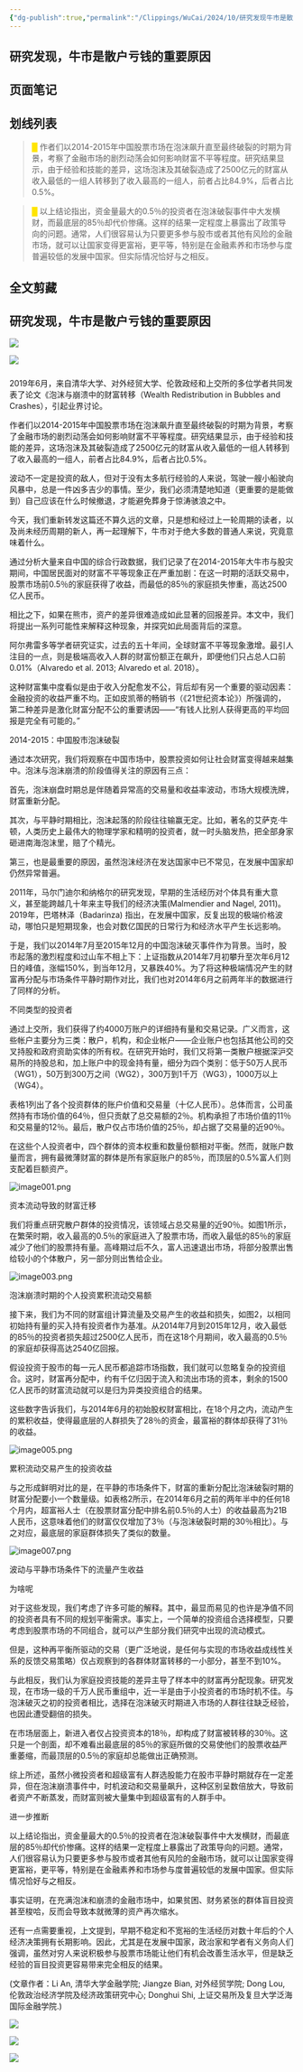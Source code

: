 ```yaml
---
{"dg-publish":true,"permalink":"/Clippings/WuCai/2024/10/研究发现牛市是散户亏钱的重要原因-20241011/"}
---
```



## 研究发现，牛市是散户亏钱的重要原因 

## 页面笔记


## 划线列表
> <font color="#FFE500">█  </font>作者们以2014-2015年中国股票市场在泡沫飙升直至最终破裂的时期为背景，考察了金融市场的剧烈动荡会如何影响财富不平等程度。研究结果显示，由于经验和技能的差异，这场泡沫及其破裂造成了2500亿元的财富从收入最低的一组人转移到了收入最高的一组人，前者占比84.9%，后者占比0.5%。

> <font color="#FFE500">█  </font>以上结论指出，资金量最大的0.5％的投资者在泡沫破裂事件中大发横财，而最底层的85％却代价惨痛。这样的结果一定程度上暴露出了政策导向的问题。通常，人们很容易认为只要更多参与股市或者其他有风险的金融市场，就可以让国家变得更富裕，更平等，特别是在金融素养和市场参与度普遍较低的发展中国家。但实际情况恰好与之相反。


## 全文剪藏
## 研究发现，牛市是散户亏钱的重要原因

![](https://g1proxy.wimg.site/sPsRn_WGtCuTKFqrBTSrCFyJM87EjwAsB30DqesH-3Q0/https://mmbiz.qpic.cn/sz_mmbiz_jpg/9E1iaWb6waicCtw3p6kyiaHPl0LkxDibRCKSdOGMj5pSSEOX58MoTbhrtsyXIYdAXHWYQWZUd70eyeuZgST1msbUhQ/640?wx_fmt=jpeg&from=appmsg)

![](https://g1proxy.wimg.site/sYkscqJbJAu-vk5sGUvA0HrHecKm06KZCGzEhKioGRr4/https://mmbiz.qpic.cn/sz_mmbiz_png/9E1iaWb6waicCeJR1nbPe63vqtuNNMVhiaNG0Ojg7Do8kpIZIThibIKW3icsiczSGzPNTtP7YicSibNwAOSu9INg7CvEibQ/640?wx_fmt=png&wxfrom=13&wx_lazy=1&wx_co=1)

### 

2019年6月，来自清华大学、对外经贸大学、伦敦政经和上交所的多位学者共同发表了论文《泡沫与崩溃中的财富转移（Wealth Redistribution in Bubbles and Crashes），引起业界讨论。

作者们以2014-2015年中国股票市场在泡沫飙升直至最终破裂的时期为背景，考察了金融市场的剧烈动荡会如何影响财富不平等程度。研究结果显示，由于经验和技能的差异，这场泡沫及其破裂造成了2500亿元的财富从收入最低的一组人转移到了收入最高的一组人，前者占比84.9%，后者占比0.5%。

波动不一定是投资的敌人，但对于没有太多航行经验的人来说，驾驶一艘小船驶向风暴中，总是一件凶多吉少的事情。至少，我们必须清楚地知道（更重要的是能做到）自己应该在什么时候撤退，才能避免葬身于惊涛骇浪之中。

今天，我们重新转发这篇还不算久远的文章，只是想和经过上一轮周期的读者，以及尚未经历周期的新人，再一起理解下，牛市对于绝大多数的普通人来说，究竟意味着什么。

通过分析大量来自中国的综合行政数据，我们记录了在2014-2015年大牛市与股灾期间，中国居民面对的财富不平等现象正在严重加剧：在这一时期的活跃交易中，股票市场前0.5％的家庭获得了收益，而最低的85％的家庭损失惨重，高达2500亿人民币。

相比之下，如果在熊市，资产的差异很难造成如此显著的回报差异。本文中，我们将提出一系列可能性来解释这种现象，并探究如此局面背后的深意。

阿尔弗雷多等学者研究证实，过去的五十年间，全球财富不平等现象激增。最引人注目的一点，则是极端高收入人群的财富份额正在飙升，即便他们只占总人口前0.01%（Alvaredo et al. 2013; Alvaredo et al. 2018）。

这种财富集中度看似是由于收入分配愈发不公，背后却有另一个重要的驱动因素：金融投资的收益严重不均。正如皮凯蒂的畅销书（《21世纪资本论》）所强调的，第二种差异是激化财富分配不公的重要诱因——“有钱人比别人获得更高的平均回报是完全有可能的。”

2014-2015：中国股市泡沫破裂

通过本次研究，我们将观察在中国市场中，股票投资如何让社会财富变得越来越集中。泡沫与泡沫崩溃的阶段值得关注的原因有三点：

首先，泡沫崩盘时期总是伴随着异常高的交易量和收益率波动，市场大规模洗牌，财富重新分配。

其次，与平静时期相比，泡沫起落的阶段往往输赢无定。比如，著名的艾萨克·牛顿，人类历史上最伟大的物理学家和精明的投资者，就一时头脑发热，把全部身家砸进南海泡沫里，赔了个精光。

第三，也是最重要的原因，虽然泡沫经济在发达国家中已不常见，在发展中国家却仍然异常普遍。

2011年，马尔门迪尔和纳格尔的研究发现，早期的生活经历对个体具有重大意义，甚至能跨越几十年来主导我们的经济决策(Malmendier and Nagel, 2011)。2019年，巴塔林泽（Badarinza) 指出，在发展中国家，反复出现的极端价格波动，哪怕只是短期现象，也会对数亿国民的日常行为和经济水平产生长远影响。

于是，我们以2014年7月至2015年12月的中国泡沫破灭事件作为背景。当时，股市起落的激烈程度和过山车不相上下：上证指数从2014年7月初攀升至次年6月12日的峰值，涨幅150%，到当年12月，又暴跌40%。为了将这种极端情况产生的财富再分配与市场条件平静时期作对比，我们也对2014年6月之前两年半的数据进行了同样的分析。

不同类型的投资者

通过上交所，我们获得了约4000万账户的详细持有量和交易记录。广义而言，这些帐户主要分为三类：散户，机构，和企业帐户——企业账户也包括其他公司的交叉持股和政府资助实体的所有权。在研究开始时，我们又将第一类散户根据深沪交易所的持股总和，加上账户中的现金持有量，细分为四个类别：低于50万人民币（WG1），50万到300万之间（WG2），300万到1千万（WG3），1000万以上（WG4）。

表格1列出了各个投资群体的账户价值和交易量（十亿人民币）。总体而言，公司虽然持有市场价值的64％，但只贡献了总交易额的2％。机构承担了市场价值的11％和交易量的12％。最后，散户仅占市场价值的25％，却占据了交易量的近90％。

在这些个人投资者中，四个群体的资本权重和数量份额相对平衡。然而，就账户数量而言，拥有最微薄财富的群体是所有家庭账户的85％，而顶层的0.5%富人们则支配着巨额资产。

![](https://g1proxy.wimg.site/sEY_TLEoqHYfFAvA-FUDPcIcg66YWG3ExbPSGQVLNfZE/https://mmbiz.qpic.cn/mmbiz_png/lqe6iacDNiaIwA6D8Yt9BTJwb0Ejap80wwNY5eRt1peiaaMGs1lmxDOLmOric3r6AGk1Gic7xDx3SOLOOMlFWsgV8Pw/640?wx_fmt=png&tp=wxpic&wxfrom=5&wx_lazy=1&wx_co=1 "image001.png")

资本流动导致的财富迁移

我们将重点研究散户群体的投资情况，该领域占总交易量的近90％。如图1所示，在繁荣时期，收入最高的0.5％的家庭进入了股票市场，而收入最低的85％的家庭减少了他们的股票持有量。高峰期过后不久，富人迅速退出市场，将部分股票出售给较小的个体散户，另一部分则出售给企业。

![](https://g1proxy.wimg.site/sEuMeC_rw1G0bncqTtIAGPS_Orc0EYPfQOCQqI7lnpA0/https://mmbiz.qpic.cn/mmbiz_png/lqe6iacDNiaIwA6D8Yt9BTJwb0Ejap80wwMnXxYLejzBoBIoEfCh3oQia9M6JEp1oPcXsDKykLzriagMlxIBQK5KqQ/640?wx_fmt=png&tp=wxpic&wxfrom=5&wx_lazy=1&wx_co=1 "image003.png")

泡沫崩溃时期的个人投资累积流动交易额

接下来，我们为不同的财富组计算流量及交易产生的收益和损失，如图2，以相同初始持有量的买入持有投资者作为基准。从2014年7月到2015年12月，收入最低的85％的投资者损失超过2500亿人民币，而在这18个月期间，收入最高的0.5％的家庭却获得高达2540亿回报。

假设投资于股市的每一元人民币都追踪市场指数，我们就可以忽略复杂的投资组合。这时，财富再分配中，约有千亿归因于流入和流出市场的资本，剩余的1500亿人民币的财富流动就可以是归为异类投资组合的结果。

这些数字告诉我们，与2014年6月的初始股权财富相比，在18个月之内，流动产生的累积收益，使得最底层的人群损失了28％的资金，最富裕的群体却获得了31％的收益。

![](https://g1proxy.wimg.site/sS8-tghMgjZD1wB3Fv5zOkUSCBJBY3UZGmslZ1TDUt48/https://mmbiz.qpic.cn/mmbiz_png/lqe6iacDNiaIwA6D8Yt9BTJwb0Ejap80wwqQRjQlhnPbAiaX7SfSBD0eLZqYXQgeCVFZiagZSia8uzey8bmrhYaIjXg/640?wx_fmt=png&tp=wxpic&wxfrom=5&wx_lazy=1&wx_co=1 "image005.png")

累积流动交易产生的投资收益

与之形成鲜明对比的是，在平静的市场条件下，财富的重新分配比泡沫破裂时期的财富分配要小一个数量级。如表格2所示，在2014年6月之前的两年半中的任何18个月内，超富裕人士（在股票财富分配中排名前0.5％的人士）的收益最高为21B人民币，这意味着他们的财富仅仅增加了3％（与泡沫破裂时期的30％相比）。与之对应，最底层的家庭群体损失了类似的数量。

![](https://g1proxy.wimg.site/sueAVVXRlmDO_HES_QL_8JPA2Aet8vsfNqoVsj3QsTBA/https://mmbiz.qpic.cn/mmbiz_png/lqe6iacDNiaIwA6D8Yt9BTJwb0Ejap80ww8VkibxChVVzahT7MIueGZZSSu4Tjn9J2McpYHI5OMnm8icu8e2dqtiarQ/640?wx_fmt=png&tp=wxpic&wxfrom=5&wx_lazy=1&wx_co=1 "image007.png")

波动与平静市场条件下的流量产生收益

为啥呢

对于这些发现，我们考虑了许多可能的解释。其中，最显而易见的也许是净值不同的投资者具有不同的规划平衡需求。事实上，一个简单的投资组合选择模型，只要考虑到股票市场的不同组合，就可以产生部分我们研究中出现的流动模式。

但是，这种再平衡所驱动的交易（更广泛地说，是任何与实现的市场收益成线性关系的反馈交易策略）仅占观察到的各群体财富转移的一小部分，甚至不到10%。

与此相反，我们认为家庭投资技能的差异主导了样本中的财富再分配现象。研究发现，在市场一级的千万人民币重组中，近一半是由于小投资者的市场时机不佳。与泡沫破灭之初的投资者相比，选择在泡沫破灭时期进入市场的人群往往缺乏经验，也因此遭受翻倍的损失。

在市场层面上，新进入者仅占投资资本的18％，却构成了财富被转移的30％。这只是一个剖面，却不难看出最底层的85％的家庭所做的交易使他们的股票收益严重萎缩，而最顶层的0.5％的家庭却总能做出正确预测。

综上所述，虽然小微投资者和超级富有人群选股能力在股市平静时期就存在一定差异，但在泡沫崩溃事件中，时机波动和交易量飙升，这种区别呈数倍放大，导致前者资产不断蒸发，而财富则被大量集中到超级富有的人群手中。

进一步推断

以上结论指出，资金量最大的0.5％的投资者在泡沫破裂事件中大发横财，而最底层的85％却代价惨痛。这样的结果一定程度上暴露出了政策导向的问题。通常，人们很容易认为只要更多参与股市或者其他有风险的金融市场，就可以让国家变得更富裕，更平等，特别是在金融素养和市场参与度普遍较低的发展中国家。但实际情况恰好与之相反。

事实证明，在充满泡沫和崩溃的金融市场中，如果贫困、财务紧张的群体盲目投资甚至梭哈，反而会导致本就微薄的资产再次缩水。

还有一点需要重视，上文提到，早期不稳定和不宽裕的生活经历对数十年后的个人经济决策拥有长期影响。因此，尤其是在发展中国家，政治家和学者有义务向人们强调，虽然对穷人来说积极参与股票市场能让他们有机会改善生活水平，但是缺乏经验的盲目投资更容易带来完全相反的结果。

(文章作者：Li An, 清华大学金融学院; Jiangze Bian, 对外经贸学院; Dong Lou, 伦敦政治经济学院及经济政策研究中心; Donghui Shi, 上证交易所及复旦大学泛海国际金融学院.)

![](https://g1proxy.wimg.site/s5nUmRWQhhfEGKY7pmkp6MLeWEEtthsEMStCIuC_3OrY/https://mmbiz.qpic.cn/sz_mmbiz_png/9E1iaWb6waicBUc7mmEsNMmxx0bxdRjic4MulBtKZQS3nh381qiakkwbcQmyPWmAGNicpl2d2EAmnTNt5haWXGzKUkA/640?wx_fmt=png&from=appmsg)

[![](https://g1proxy.wimg.site/shwVoNdDDOcRy9eR0XJUlzjpTo5MRyfp8pyhpBUqUBpg/https://mmbiz.qpic.cn/sz_mmbiz_jpg/9E1iaWb6waicA0ialEoiba6Ck5JBEpFoBgfDQrTB1ibUnjnIu6x7uCdyxeLcJRG4gtWTInlxejMSicQl6rSzbUADibZPw/640?wx_fmt=jpeg&from=appmsg)](http://mp.weixin.qq.com/s?%5F%5Fbiz=MzIwMDY2NTgwMA==&mid=2247519735&idx=1&sn=71bd08a19af333358a5714f8b4f64be9&chksm=96fb7250a18cfb4623f075b5da85bc14bc03d37fee78e51c437ca3c7d4b3c25d6a7b524c55f5&scene=21#wechat%5Fredirect)

![](https://g1proxy.wimg.site/sStWT0K6VVoUE2fWTUkW8kS2QTFdzRLn7oUVjnlzT07c/https://mmbiz.qpic.cn/sz_mmbiz_jpg/9E1iaWb6waicB03rKF4wKZVeqQxT9niadvzXnn0dv8nNro2P6RYFPstTmvl7s8l5jtocCiabibfQvRb6BPticCnDCYicQ/640?wx_fmt=jpeg&from=appmsg&wxfrom=5&wx_lazy=1&wx_co=1)
